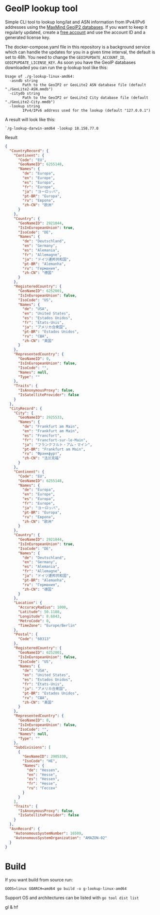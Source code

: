 # GeoIP lookup tool

Simple CLI tool to lookup long/lat and ASN information from IPv4/IPv6 addresses using the [MaxMind GeoIP2 databases](https://www.maxmind.com/en/accounts/411272/geoip/downloads).
If you want to keep it regularly updated, create a [free account](https://dev.maxmind.com/geoip/geolite2-free-geolocation-data?lang=en) and use the account ID and a generated license key.

The docker-compose.yaml file in this repository is a background service which can handle the updates for you in a given time interval, the default is set to 48h.
You need to change the `GEOIPUPDATE_ACCOUNT_ID`, `GEOIPUPDATE_LICENSE_KEY`.
As soon you have the GeoIP databases downloaded you can run the g-lookup tool like this:

```
Usage of ./g-lookup-linux-amd64:
  -asndb string
    	Path to the GeoIP2 or GeoLite2 ASN database file (default "./GeoLite2-ASN.mmdb")
  -citydb string
    	Path to the GeoIP2 or GeoLite2 City database file (default "./GeoLite2-City.mmdb")
  -lookup string
    	IPv4/IPv6 address used for the lookup (default "127.0.0.1")
```


A result will look like this:

```
`/g-lookup-darwin-amd64 -lookup 18.158.77.0
```

Result
```json
{
  "CountryRecord": {
    "Continent": {
      "Code": "EU",
      "GeoNameID": 6255148,
      "Names": {
        "de": "Europa",
        "en": "Europe",
        "es": "Europa",
        "fr": "Europe",
        "ja": "ヨーロッパ",
        "pt-BR": "Europa",
        "ru": "Европа",
        "zh-CN": "欧洲"
      }
    },
    "Country": {
      "GeoNameID": 2921044,
      "IsInEuropeanUnion": true,
      "IsoCode": "DE",
      "Names": {
        "de": "Deutschland",
        "en": "Germany",
        "es": "Alemania",
        "fr": "Allemagne",
        "ja": "ドイツ連邦共和国",
        "pt-BR": "Alemanha",
        "ru": "Германия",
        "zh-CN": "德国"
      }
    },
    "RegisteredCountry": {
      "GeoNameID": 6252001,
      "IsInEuropeanUnion": false,
      "IsoCode": "US",
      "Names": {
        "de": "USA",
        "en": "United States",
        "es": "Estados Unidos",
        "fr": "États-Unis",
        "ja": "アメリカ合衆国",
        "pt-BR": "Estados Unidos",
        "ru": "США",
        "zh-CN": "美国"
      }
    },
    "RepresentedCountry": {
      "GeoNameID": 0,
      "IsInEuropeanUnion": false,
      "IsoCode": "",
      "Names": null,
      "Type": ""
    },
    "Traits": {
      "IsAnonymousProxy": false,
      "IsSatelliteProvider": false
    }
  },
  "CityRecord": {
    "City": {
      "GeoNameID": 2925533,
      "Names": {
        "de": "Frankfurt am Main",
        "en": "Frankfurt am Main",
        "es": "Francfort",
        "fr": "Francfort-sur-le-Main",
        "ja": "フランクフルト・アム・マイン",
        "pt-BR": "Frankfurt am Main",
        "ru": "Франкфурт",
        "zh-CN": "法兰克福"
      }
    },
    "Continent": {
      "Code": "EU",
      "GeoNameID": 6255148,
      "Names": {
        "de": "Europa",
        "en": "Europe",
        "es": "Europa",
        "fr": "Europe",
        "ja": "ヨーロッパ",
        "pt-BR": "Europa",
        "ru": "Европа",
        "zh-CN": "欧洲"
      }
    },
    "Country": {
      "GeoNameID": 2921044,
      "IsInEuropeanUnion": true,
      "IsoCode": "DE",
      "Names": {
        "de": "Deutschland",
        "en": "Germany",
        "es": "Alemania",
        "fr": "Allemagne",
        "ja": "ドイツ連邦共和国",
        "pt-BR": "Alemanha",
        "ru": "Германия",
        "zh-CN": "德国"
      }
    },
    "Location": {
      "AccuracyRadius": 1000,
      "Latitude": 50.1188,
      "Longitude": 8.6843,
      "MetroCode": 0,
      "TimeZone": "Europe/Berlin"
    },
    "Postal": {
      "Code": "60313"
    },
    "RegisteredCountry": {
      "GeoNameID": 6252001,
      "IsInEuropeanUnion": false,
      "IsoCode": "US",
      "Names": {
        "de": "USA",
        "en": "United States",
        "es": "Estados Unidos",
        "fr": "États-Unis",
        "ja": "アメリカ合衆国",
        "pt-BR": "Estados Unidos",
        "ru": "США",
        "zh-CN": "美国"
      }
    },
    "RepresentedCountry": {
      "GeoNameID": 0,
      "IsInEuropeanUnion": false,
      "IsoCode": "",
      "Names": null,
      "Type": ""
    },
    "Subdivisions": [
      {
        "GeoNameID": 2905330,
        "IsoCode": "HE",
        "Names": {
          "de": "Hessen",
          "en": "Hesse",
          "es": "Hessen",
          "fr": "Hesse",
          "ru": "Гессен"
        }
      }
    ],
    "Traits": {
      "IsAnonymousProxy": false,
      "IsSatelliteProvider": false
    }
  },
  "AsnRecord": {
    "AutonomousSystemNumber": 16509,
    "AutonomousSystemOrganization": "AMAZON-02"
  }
}
```

# Build

If you want build from source run:

```
GOOS=linux GOARCH=amd64 go build -o g-lookup-linux-amd64
```

Support OS and architectures can be listed with `go tool dist list`

gl & hf
